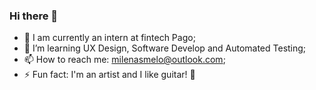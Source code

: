 ### Hi there 👋

- 🔭 I am currently an intern at fintech Pago;
- 🌱 I’m learning UX Design, Software Develop and Automated Testing;
- 📫 How to reach me: milenasmelo@outlook.com;
- ⚡ Fun fact: I'm an artist and I like guitar! :metal:
<!--
**MilenaMelo/MilenaMelo** is a ✨ _special_ ✨ repository because its `README.md` (this file) appears on your GitHub profile.

Here are some ideas to get you started:

- 🔭 I am currently an intern at fintech Pago
- 🌱 I’m currently learning UX Design, Software Develop and Automated Testing
- 📫 How to reach me: milenasmelo@outlook.com
- ⚡ Fun fact: I'm an artist and I like guitar! :metal:

